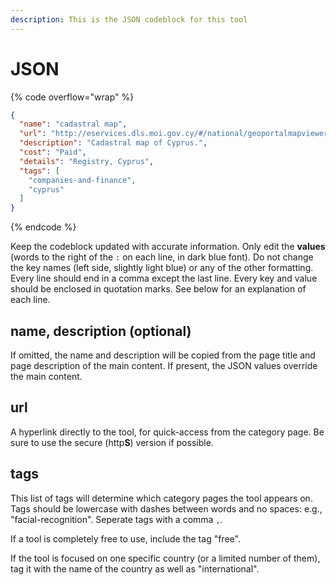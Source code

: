 ```yaml
---
description: This is the JSON codeblock for this tool
---
```


# JSON

{% code overflow="wrap" %}
```json
{
  "name": "cadastral map",
  "url": "http://eservices.dls.moi.gov.cy/#/national/geoportalmapviewer",
  "description": "Cadastral map of Cyprus.",
  "cost": "Paid",
  "details": "Registry, Cyprus",
  "tags": [
    "companies-and-finance",
    "cyprus"
  ]
}
```
{% endcode %}

Keep the codeblock updated with accurate information. Only edit the **values** (words to the right of the `:` on each line, in dark blue font). Do not change the key names (left side, slightly light blue) or any of the other formatting. Every line should end in a comma except the last line. Every key and value should be enclosed in quotation marks. See below for an explanation of each line.&#x20;

## name, description (optional)

If omitted, the name and description will be copied from the page title and page description of the main content. If present, the JSON values override the main content.

## url

A hyperlink directly to the tool, for quick-access from the category page. Be sure to use the secure (http**S**) version if possible.

## tags

This list of tags will determine which category pages the tool appears on. Tags should be lowercase with dashes between words and no spaces: e.g., "facial-recognition". Seperate tags with a comma `,`.

If a tool is completely free to use, include the tag "free".

If the tool is focused on one specific country (or a limited number of them), tag it with the name of the country as well as "international".


